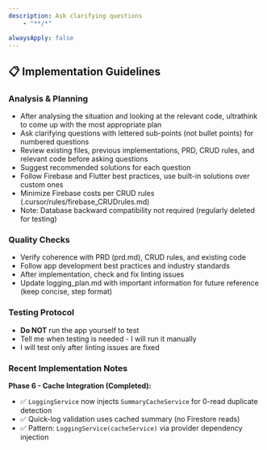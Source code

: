 ```yaml
---
description: Ask clarifying questions
    - "**/*"

alwaysApply: false
---
```


## 📋 Implementation Guidelines

### Analysis & Planning
- After analysing the situation and looking at the relevant code, ultrathink to come up with the most appropriate plan
- Ask clarifying questions with lettered sub-points (not bullet points) for numbered questions
- Review existing files, previous implementations, PRD, CRUD rules, and relevant code before asking questions
- Suggest recommended solutions for each question
- Follow Firebase and Flutter best practices, use built-in solutions over custom ones
- Minimize Firebase costs per CRUD rules (.cursor/rules/firebase_CRUDrules.md)
- Note: Database backward compatibility not required (regularly deleted for testing)

### Quality Checks
- Verify coherence with PRD (prd.md), CRUD rules, and existing code
- Follow app development best practices and industry standards
- After implementation, check and fix linting issues
- Update logging_plan.md with important information for future reference (keep concise, step format)

### Testing Protocol
- **Do NOT** run the app yourself to test
- Tell me when testing is needed - I will run it manually
- I will test only after linting issues are fixed

### Recent Implementation Notes
**Phase 6 - Cache Integration (Completed):**
- ✅ `LoggingService` now injects `SummaryCacheService` for 0-read duplicate detection
- ✅ Quick-log validation uses cached summary (no Firestore reads)
- ✅ Pattern: `LoggingService(cacheService)` via provider dependency injection